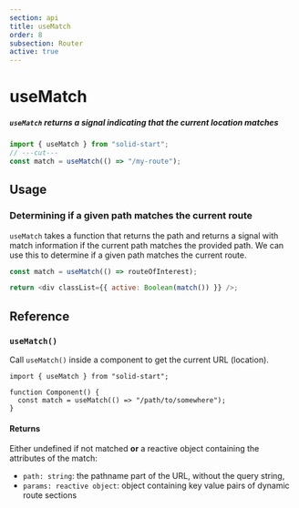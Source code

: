 ```yaml
---
section: api
title: useMatch
order: 8
subsection: Router
active: true
---
```


# useMatch

##### `useMatch` returns a signal indicating that the current location matches

<div class="text-lg">

```ts twoslash
import { useMatch } from "solid-start";
// ---cut---
const match = useMatch(() => "/my-route");
```
</div>

<table-of-contents></table-of-contents>

## Usage

### Determining if a given path matches the current route

`useMatch` takes a function that returns the path and returns a signal with match information if the current path matches the provided path. We can use this to determine if a given path matches the current route.

```js
const match = useMatch(() => routeOfInterest);

return <div classList={{ active: Boolean(match()) }} />;
```

## Reference

### `useMatch()`

Call `useMatch()` inside a component to get the current URL (location).

```tsx twoslash
import { useMatch } from "solid-start";

function Component() {
  const match = useMatch(() => "/path/to/somewhere");
}
```

#### Returns

Either undefined if not matched **or** a reactive object containing the attributes of the match:

- `path: string`: the pathname part of the URL, without the query string,
- `params: reactive object`: object containing key value pairs of dynamic route sections
